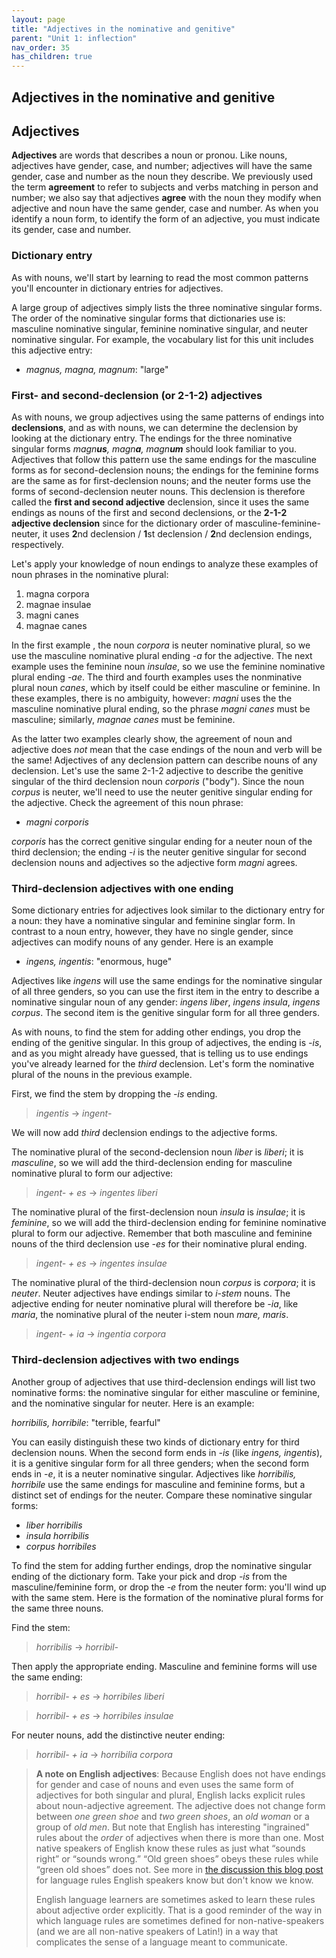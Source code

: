 ```yaml
---
layout: page
title: "Adjectives in the nominative and genitive"
parent: "Unit 1: inflection"
nav_order: 35
has_children: true
---
```



## Adjectives in the nominative and genitive


## Adjectives

**Adjectives** are words that describes a noun or pronou.  Like nouns, adjectives have gender, case, and number; adjectives will have the same gender, case and number as the noun they describe. We previously used the term **agreement** to refer to subjects and verbs matching in person and number;  we also say that adjectives **agree** with the noun they modify when adjective and noun have the same gender, case and number.  As when you identify a noun form, to identify the form of an adjective, you must indicate its gender, case and number.  

### Dictionary entry 

As with nouns, we'll start by learning to read the most common patterns you'll encounter in dictionary entries for adjectives.

A large group of adjectives simply lists the three nominative singular forms. The order of the nominative singular forms that dictionaries use is: masculine nominative singular, feminine nominative singular, and neuter nominative singular.  For example, the vocabulary list for this unit includes this adjective entry:

- *magnus, magna, magnum*: "large"



### First- and second-declension (or 2-1-2) adjectives

As with nouns, we group adjectives using the same patterns of endings into **declensions**, and as with nouns, we can determine the declension by looking at the dictionary entry.  The endings for the three nominative singular forms *magn**us**, magn**a**, magn**um*** should look familiar to you. Adjectives that follow this pattern use the same endings for the masculine forms as for second-declension nouns; the endings for the feminine forms are the same as for first-declension nouns; and the neuter forms use the forms of second-declension neuter nouns. This declension is therefore called the **first and second adjective** declension, since it uses the same endings as nouns of the first and second declensions, or the **2-1-2 adjective declension** since for the dictionary order of masculine-feminine-neuter, it uses **2**nd declension / **1**st declension / **2**nd declension endings, respectively.


Let's apply your knowledge of noun endings to analyze these examples of noun phrases in the nominative plural:



1. magna corpora
1. magnae insulae
1. magni canes
1. magnae canes



In the first example , the noun *corpora* is neuter nominative plural, so we use the masculine nominative plural ending -*a* for the adjective.  The next example uses the feminine noun *insulae*, so we use the feminine nominative plural ending *-ae*.  The third and fourth examples uses the nonminative plural noun  *canes*, which by itself could be either masculine or feminine.  In these examples, there is no ambiguity, however:  *magni* uses the the masculine nominative plural ending, so the phrase *magni canes* must be masculine; similarly, *magnae canes* must be feminine.

As the latter two examples clearly show, the agreement of noun and adjective does *not* mean that the case endings of the noun and verb will be the same! Adjectives of any declension pattern can describe nouns of any declension.  Let's use the same 2-1-2 adjective to describe the genitive singular of the third declension noun *corporis* ("body").  Since the noun *corpus* is neuter, we'll need to use the neuter genitive singular ending for the adjective.  Check the agreement of this noun phrase:

- *magni corporis*


*corporis* has the correct genitive singular ending for a neuter noun of the third declension; the ending -*i* is the neuter genitive singular for second declension nouns and adjectives so the adjective form *magni*  agrees.

### Third-declension adjectives with one ending


Some dictionary entries for adjectives look similar to the dictionary entry for a noun:  they have a nominative singular and feminine singlar form.  In contrast to a noun entry, however, they have no single gender, since adjectives can modify nouns of any gender.   Here is an example

- *ingens, ingentis*: "enormous, huge"

Adjectives like *ingens* will use the same endings for  the nominative singular of all three genders, so you can use the first item in the entry to describe a nominative singular noun of any gender: *ingens liber*, *ingens insula*, *ingens corpus*.  The second item is the genitive singular form for all three genders.  

As with nouns, to find the stem for adding other endings, you drop the ending of the genitive singular.  In this group of adjectives, the ending is *-is*, and as you might already have guessed, that is telling us to use endings you've already learned for  the *third* declension.  Let's form the  nominative plural of the nouns in the previous example.

First, we find the stem by dropping the *-is* ending.

> *ingentis* -> *ingent-*

We will now add *third* declension endings to the adjective forms.

The nominative plural of the second-declension noun *liber* is *liberi*; it is *masculine*, so we will add the third-declension ending for masculine nominative plural to form our adjective:

> *ingent- + es* -> *ingentes liberi*

The nominative plural of the first-declension noun *insula* is *insulae*; it is *feminine*, so we will add the third-declension ending for feminine nominative plural to form our adjective.  Remember that both masculine and feminine nouns of the third declension use *-es* for their nominative plural ending.

> *ingent- + es* -> *ingentes insulae*

The nominative plural of the third-declension noun *corpus* is *corpora*; it is *neuter*.  Neuter adjectives have endings similar to *i-stem* nouns.  The adjective ending for neuter nominative plural will therefore be *-ia*, like *maria*, the nominative plural of the neuter i-stem noun *mare, maris*.

> *ingent- + ia* -> *ingentia corpora*


### Third-declension adjectives with two endings


Another group of adjectives that use third-declension endings will list two nominative forms: the nominative singular for either masculine or feminine, and the nominative singular for neuter.  Here is an example:


*horribilis, horribile*: "terrible, fearful"


You can easily distinguish these two kinds of dictionary entry for third declension nouns.  When the second form ends in *-is* (like *ingens, ingentis*), it is a genitive singular form for all three genders; when the second form ends in *-e*, it is a neuter nominative singular.  Adjectives like *horribilis, horribile* use the same endings for masculine and feminine forms, but a distinct set of endings for the neuter.  Compare these nominative singular forms:

- *liber horribilis*
- *insula horribilis*
- *corpus horribiles*

To find the stem for adding further endings, drop the nominative singular ending of the dictionary form. Take your pick and drop *-is* from the masculine/feminine form, or drop the *-e* from the neuter form: you'll wind up with the same stem.  Here is the formation of the nominative plural forms for the same three nouns.

Find the stem:

> *horribilis* -> *horribil-*

Then apply the appropriate ending. Masculine and feminine forms will use the same ending:


> *horribil- + es* -> *horribiles liberi*

> *horribil- + es* -> *horribiles insulae*

For neuter nouns, add the distinctive neuter ending:

> *horribil- + ia* -> *horribilia corpora*




> **A note on English adjectives**: Because  English does not have endings for gender and case of nouns and even uses the same form of adjectives for both singular and plural, English lacks explicit rules about noun-adjective agreement. The adjective does not change form between *one green shoe* and *two green shoes*, an *old woman* or a group of *old men*. But note that English has interesting "ingrained" rules about the *order* of adjectives when there is more than one. Most native speakers of English know these rules as just what “sounds right” or “sounds wrong.”  “Old green shoes” obeys these rules while “green old shoes” does not. See more in [the discussion this blog post](https://www.bbc.com/culture/article/20160908-the-language-rules-we-know-but-dont-know-we-know) for language rules English speakers know but don't know we know.
>
> English language learners are sometimes asked to learn these rules about adjective order explicitly. That is a good reminder of the way in which language rules are sometimes defined for non-native-speakers (and we are all non-native speakers of Latin!) in a way that complicates the sense of a language meant to communicate.





